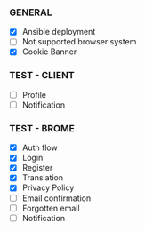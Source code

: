 ### GENERAL

- [x] Ansible deployment
- [ ] Not supported browser system
- [x] Cookie Banner

### TEST - CLIENT

- [ ] Profile
- [ ] Notification

### TEST - BROME

- [x] Auth flow
- [x] Login
- [x] Register
- [x] Translation
- [x] Privacy Policy
- [ ] Email confirmation
- [ ] Forgotten email
- [ ] Notification
